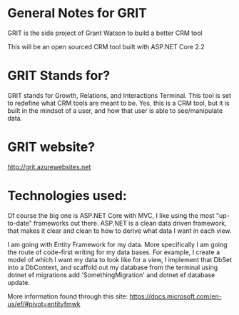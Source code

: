 # General Notes for GRIT
GRIT is the side project of Grant Watson to build a better CRM tool

This will be an open sourced CRM tool built with ASP.NET Core 2.2


# GRIT Stands for?
GRIT stands for Growth, Relations, and Interactions Terminal. This tool is set to redefine what CRM tools are meant to be. Yes, this is a CRM tool, but it is built in the mindset of a user, and how that user is able to see/manipulate data.


# GRIT website?

http://grit.azurewebsites.net

# Technologies used:

Of course the big one is ASP.NET Core with MVC, I like using the most "up-to-date" frameworks out there. ASP.NET is a clean data driven framework, that makes it clear and clean to how to derive what data I want in each view. 

I am going with Entity Framework for my data. More specifically I am going the route of code-first writing for my data bases. For example, I create a model of which I want my data to look like for a view, I implement that DbSet into a DbContext, and scaffold out my database from the terminal using dotnet ef migrations add 'SomethingMigration' and dotnet ef database update. 

More information found through this site: https://docs.microsoft.com/en-us/ef/#pivot=entityfmwk
